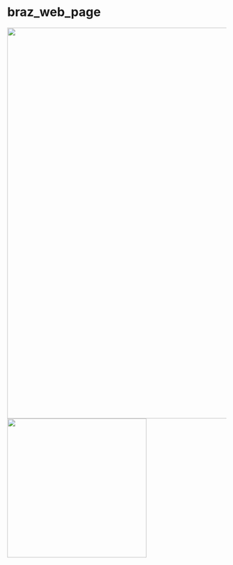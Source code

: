 # braz_web_page


<img src="https://github.com/emanuel-braz/braz_web_page/blob/master/preview/braz_web_page_widget.gif" width="900">
<img src="https://github.com/emanuel-braz/braz_web_page/blob/master/preview/webpage.gif" width="320">
